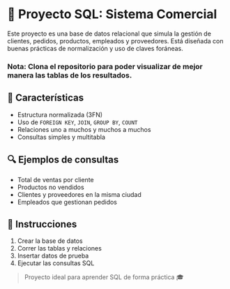 # 📘 Proyecto SQL: Sistema Comercial

Este proyecto es una base de datos relacional que simula la gestión de clientes, pedidos, productos, empleados y proveedores. Está diseñada con buenas prácticas de normalización y uso de claves foráneas.

### Nota: Clona el repositorio para poder visualizar de mejor manera las tablas de los resultados.

## 📌 Características

- Estructura normalizada (3FN)
- Uso de `FOREIGN KEY`, `JOIN`, `GROUP BY`, `COUNT`
- Relaciones uno a muchos y muchos a muchos
- Consultas simples y multitabla

## 🔍 Ejemplos de consultas

- Total de ventas por cliente
- Productos no vendidos
- Clientes y proveedores en la misma ciudad
- Empleados que gestionan pedidos

## 🧪 Instrucciones

1. Crear la base de datos
2. Correr las tablas y relaciones
3. Insertar datos de prueba
4. Ejecutar las consultas SQL

> Proyecto ideal para aprender SQL de forma práctica 🎓
